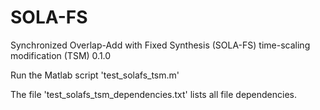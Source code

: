 # SOLA-FS
Synchronized Overlap-Add with Fixed Synthesis (SOLA-FS) time-scaling modification (TSM) 0.1.0

Run the Matlab script 'test_solafs_tsm.m'

The file 'test_solafs_tsm_dependencies.txt' lists all file dependencies.
